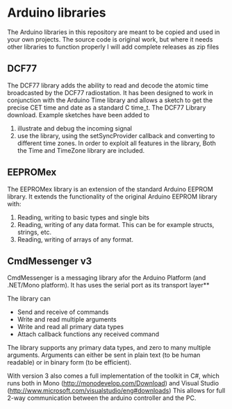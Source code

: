 # Arduino libraries 

The Arduino libraries in this repository are meant to be copied and used in your own projects. The source code is original work, but where it needs other libraries to function properly I will add complete releases as zip files

## DCF77

The DCF77 library adds the ability to read and decode the atomic time broadcasted by the 
DCF77 radiostation. It has been designed to work in conjunction with the Arduino Time 
library and allows a sketch to get the precise CET time and date as a standard C time_t.
The DCF77 Library download. Example sketches have been added to 
1) illustrate and debug the incoming signal 
2) use the library, using the setSyncProvider callback and converting to different 
   time zones. In order to exploit all features in the library, Both the Time and 
   TimeZone library are included.
   
## EEPROMex

The EEPROMex library is an extension of the standard Arduino EEPROM library. It extends the functionality of the original Arduino EEPROM library with:

1) Reading, writing to basic types and single bits
2) Reading, writing of any data format. This can be for example structs, strings, etc.
3) Reading, writing of arrays of any format.  

## CmdMessenger v3

CmdMessenger is a messaging library afor the Arduino Platform (and .NET/Mono platform). It has uses the serial port as its transport layer** 

The library can
* Send and receive of commands 
* Write and read multiple arguments
* Write and read all primary data types
* Attach callback functions any received command

The library supports any primary data types, and zero to many multiple arguments. Arguments can either be sent in plain text (to be human readable) 
or in binary form (to be efficient). 

With version 3 also comes a full implementation of the toolkit in C#, which runs both in Mono (http://monodevelop.com/Download) and Visual Studio (http://www.microsoft.com/visualstudio/eng#downloads)
This allows for full 2-way communication between the arduino controller and the PC.
